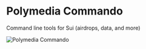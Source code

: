 # Polymedia Commando

Command line tools for Sui (airdrops, data, and more)

![Polymedia Commando](https://github.com/juzybits/polymedia-commando/blob/main/img/open-graph.webp?raw=true)
